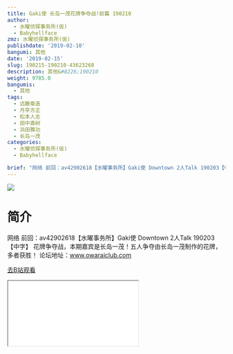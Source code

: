 ```yaml
---
title: Gaki使 长岛一茂花牌争夺战!前篇 190210
author:
  - 水曜侦探事务所(仮)
  - Babyhellface
zmz: 水曜侦探事务所(仮)
publishdate: '2019-02-10'
bangumi: 其他
date: '2019-02-15'
slug: 190215-190210-43623268
description: 其他&#8226;190210
weight: 9785.0
bangumis:
  - 其他
tags:
  - 远藤章造
  - 月亭方正
  - 松本人志
  - 田中直树
  - 浜田雅功
  - 长岛一茂
categories:
  - 水曜侦探事务所(仮)
  - Babyhellface

brief: "网络 前回：av42902618【水曜事务所】Gaki使 Downtown 2人Talk 190203【中字】 花牌争夺战，本期嘉宾是长岛一茂！五人争夺由长岛一茂制作的花牌，多者获胜！ 论坛地址：www.owaraiclub.com"
---
```

![](https://i.imgur.com/H7P4F9o.jpg)
# 简介  
网络
前回：av42902618【水曜事务所】Gaki使 Downtown 2人Talk 190203【中字】
花牌争夺战，本期嘉宾是长岛一茂！五人争夺由长岛一茂制作的花牌，多者获胜！
论坛地址：www.owaraiclub.com  

[去B站观看](https://www.bilibili.com/video/av43623268/)
<div class ="resp-container"><iframe class="testiframe" src="//player.bilibili.com/player.html?aid=43623268"", scrolling="no", allowfullscreen="true" > </iframe></div> 
